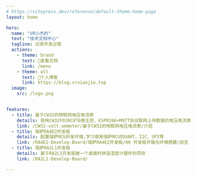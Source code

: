 ```yaml
---
# https://vitepress.dev/reference/default-theme-home-page
layout: home

hero:
  name: "VR小杰的"
  text: "技术文档中心"
  tagline: 记录开发过程
  actions:
    - theme: brand
      text: 📁查看文档
      link: /menu
    - theme: alt
      text: 🔗个人博客
      link: https://blog.vrxiaojie.top
  image:
    src: /logo.png


features:
  - title: 基于CW32的物联网电压电流表
    details: 使用CW32F030C8T6做主控，ESP8266+MQTT协议联网上传数据的电压电流表
    link: /CW32-volt-ammeter/基于CW32的物联网电压电流表/介绍
  - title: 瑞萨RA4E2开发板
    details: 配置瑞萨MCU开发环境,学习使用瑞萨MCU的UART、I2C、SPI等
    link: /RA4E2-Develop-Board/瑞萨RA4E2开发板/00 开发板开箱与环境搭建/前言
  - title: 瑞萨RA2L1开发板
    details: 基于RA2L1开发板做一个桌面时钟温湿度计摆件的项目
    link: /RA2L1-Develop-Board/

---
```


